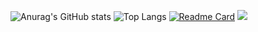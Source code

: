 ![Anurag's GitHub stats](https://github-readme-stats.vercel.app/api?username=ProjectCrytos&theme=dark&show_icons=true)
![Top Langs](https://github-readme-stats.vercel.app/api/top-langs/?username=ProjectCrytos&layout=compact&theme=dark)
[![Readme Card](https://github-readme-stats.vercel.app/api/pin/?username=ProjectCrytos&theme=dark&repo=ProjectCrytos)](https://github.com/anuraghazra/github-readme-stats)
![](https://komarev.com/ghpvc/?username=ProjectCrytos&color=blue&style=flat-square&abbreviated=true)
